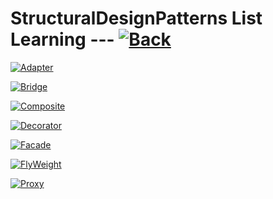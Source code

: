 # StructuralDesignPatterns List Learning --- [![Back](https://img.shields.io/badge/Back-900?style=for-the-badge&logo=github&logoColor=white)](https://github.com/MohammadRezaGholamizadeh/EducactionLibrary/blob/main/README.md)

[![Adapter](https://img.shields.io/badge/Adapter-124?style=for-the-badge&logo=github&logoColor=white)](https://github.com/MohammadRezaGholamizadeh/EducactionLibrary/blob/main/Library/DesignPatterns/StructuralDesignPatterns/Adapter/README.md)

[![Bridge](https://img.shields.io/badge/Bridge-256?style=for-the-badge&logo=github&logoColor=white)](https://github.com/MohammadRezaGholamizadeh/EducactionLibrary/blob/main/Library/DesignPatterns/StructuralDesignPatterns/Bridge/README.md)

[![Composite](https://img.shields.io/badge/Composite-279?style=for-the-badge&logo=github&logoColor=white)](https://github.com/MohammadRezaGholamizadeh/EducactionLibrary/blob/main/Library/DesignPatterns/StructuralDesignPatterns/Composite/README.md)

[![Decorator](https://img.shields.io/badge/Decorator-147?style=for-the-badge&logo=github&logoColor=white)](https://github.com/MohammadRezaGholamizadeh/EducactionLibrary/blob/main/Library/DesignPatterns/StructuralDesignPatterns/Decorator/README.md)

[![Facade](https://img.shields.io/badge/Facade-854?style=for-the-badge&logo=github&logoColor=white)](https://github.com/MohammadRezaGholamizadeh/EducactionLibrary/blob/main/Library/DesignPatterns/StructuralDesignPatterns/Facade/README.md)

[![FlyWeight](https://img.shields.io/badge/FlyWeight-345?style=for-the-badge&logo=github&logoColor=white)](https://github.com/MohammadRezaGholamizadeh/EducactionLibrary/blob/main/Library/DesignPatterns/StructuralDesignPatterns/FlyWeight/README.md)

[![Proxy](https://img.shields.io/badge/Proxy-900?style=for-the-badge&logo=github&logoColor=white)](https://github.com/MohammadRezaGholamizadeh/EducactionLibrary/blob/main/Library/DesignPatterns/StructuralDesignPatterns/Proxy/README.md)
